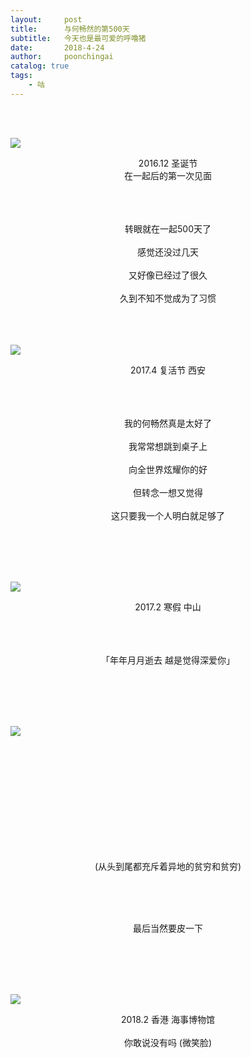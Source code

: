 ```yaml
---
layout:     post
title:      与何畅然的第500天
subtitle:   今天也是最可爱的呼噜猪
date:       2018-4-24
author:     poonchingai
catalog: true
tags:
    - 咕
---
```


 
 <br /> <br /> 
 
![](http://ww1.sinaimg.cn/large/5f6ddd39ly1fqlprrbyzhj23vc2kwx6t.jpg)
 <center>  2016.12 圣诞节<br />在一起后的第一次见面


<br /> 
<br /> 
<br /> 
<br /> 
 
转眼就在一起500天了
<br /> 
<br /> 
感觉还没过几天
<br /> 
<br /> 
又好像已经过了很久
<br /> 
<br /> 
久到不知不觉成为了习惯
<br /> 
<br />
<br /> 
<br /> 

 </center> 


![](http://ww1.sinaimg.cn/large/5f6ddd39ly1fqlqeswfj5j20hs0vkhdt.jpg)    
 <center> 2017.4 复活节 西安 


<br /> 
<br /> 
<br /> 
<br /> 

我的何畅然真是太好了
<br /> 
<br /> 
我常常想跳到桌子上
<br /> 
<br /> 
向全世界炫耀你的好
<br /> 
<br /> 
但转念一想又觉得
<br /> 
<br /> 
这只要我一个人明白就足够了

<br /> 
<br /> 
<br /> 
<br /> 

</center> 

![](http://ww1.sinaimg.cn/large/5f6ddd39ly1fqlq7huzfhj23402c01ky.jpg)  
 <center> 2017.2 寒假 中山



<br /> 
<br /> 
<br /> 
<br /> 

「年年月月逝去 越是觉得深爱你」


<br /> 
<br /> 
<br /> 
<br /> 

</center> 

![](http://ww1.sinaimg.cn/large/5f6ddd39ly1fqlqasu3cij20zk0nqq78.jpg)  


<br /> 
<br /> 





<br /> 
<br /> 
<br /> 
<br /> 
<br /> 
<br /> 
<br /> 
<br /> 
 <center> 

(从头到尾都充斥着异地的贫穷和贫穷)  

<br /> 
<br /> 
<br /> 

 
最后当然要皮一下
 </center> 

<br /> 
<br /> 
<br /> 
<br /> 

![](http://ww1.sinaimg.cn/large/5f6ddd39ly1fqlpoe5jybj20u0140wky.jpg)  
<center> 2018.2 香港 海事博物馆<br /> <br /> 
你敢说没有吗 (微笑脸) </center> 

<br /> 
<br /> 
<br /> 
<br /> 

